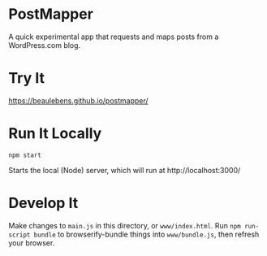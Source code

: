 # PostMapper
A quick experimental app that requests and maps posts from a WordPress.com blog.

# Try It
https://beaulebens.github.io/postmapper/

# Run It Locally
`npm start`

Starts the local (Node) server, which will run at http://localhost:3000/

# Develop It
Make changes to `main.js` in this directory, or `www/index.html`. Run `npm run-script bundle` to browserify-bundle things into `www/bundle.js`, then refresh your browser.

